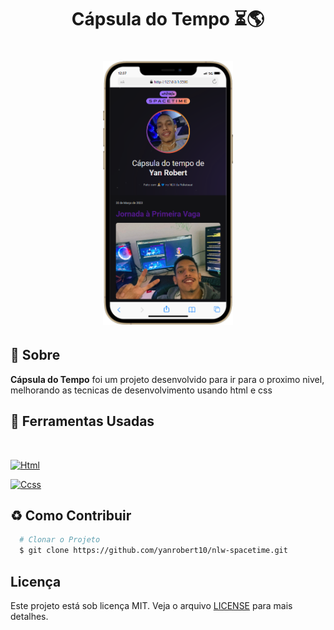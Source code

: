 <h1 align="center">
    <p>Cápsula do Tempo ⏳🌎</p>


</h1>

<h1 align="center">
    <a href="https://yanrobert10.github.io/nlw-spacetime/">
    <img src="./assets/preview.png" style="width: 13rem; height: auto;" alt="Cápsula do Tempo">
    </a>
</h1>

## 📕 Sobre

**Cápsula do Tempo** foi um projeto desenvolvido para ir para o proximo nivel, melhorando as tecnicas de desenvolvimento usando html e css
## 🔨 Ferramentas Usadas

  <br/>

  [![Html](https://img.shields.io/badge/HTML-239120?style=for-the-badge&logo=html5&logoColor=white)]()

  [![Ccss](https://img.shields.io/badge/CSS-239120?&style=for-the-badge&logo=css3&logoColor=white)]()


## ♻️ Como Contribuir

```bash
  # Clonar o Projeto
  $ git clone https://github.com/yanrobert10/nlw-spacetime.git

```


## Licença
 Este projeto está sob licença MIT. Veja o arquivo
[LICENSE](./LICENSE) para mais detalhes.
























